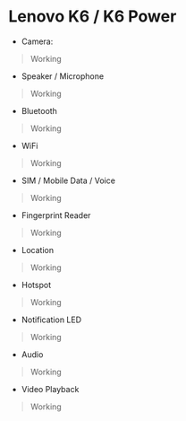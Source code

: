 # Lenovo K6 / K6 Power

* Camera:
> Working

* Speaker / Microphone
> Working

* Bluetooth
> Working

* WiFi
> Working

* SIM / Mobile Data / Voice
> Working

* Fingerprint Reader
> Working

* Location
> Working

* Hotspot
> Working

* Notification LED
> Working

* Audio
> Working

* Video Playback
> Working